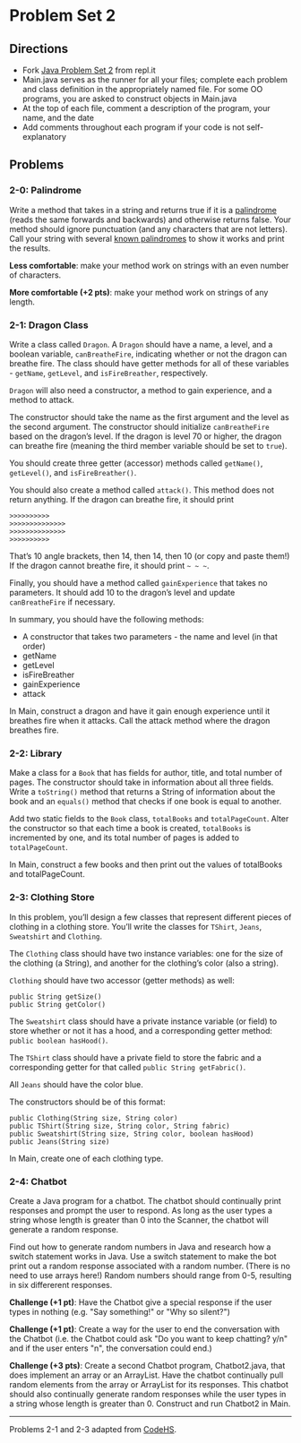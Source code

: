 # Problem Set 2

## Directions
* Fork [Java Problem Set 2](https://repl.it/@kellylougheed/Java-Problem-Set-2) from repl.it
*	Main.java serves as the runner for all your files; complete each problem and class definition in the appropriately named file. For some OO programs, you are asked to construct objects in Main.java
*	At the top of each file, comment a description of the program, your name, and the date
*	Add comments throughout each program if your code is not self-explanatory

## Problems

### 2-0: Palindrome

Write a method that takes in a string and returns true if it is a [palindrome]( https://en.wikipedia.org/wiki/Palindrome) (reads the same forwards and backwards) and otherwise returns false. Your method should ignore punctuation (and any characters that are not letters). Call your string with several [known palindromes]( http://www.palindromelist.net/) to show it works and print the results.

**Less comfortable**: make your method work on strings with an even number of characters.

**More comfortable (+2 pts)**: make your method work on strings of any length.

### 2-1: Dragon Class

Write a class called `Dragon`. A `Dragon` should have a name, a level, and a boolean variable, `canBreatheFire`, indicating whether or not the dragon can breathe fire. The class should have getter methods for all of these variables - `getName`, `getLevel`, and `isFireBreather`, respectively.

`Dragon` will also need a constructor, a method to gain experience, and a method to attack.

The constructor should take the name as the first argument and the level as the second argument. The constructor should initialize `canBreatheFire` based on the dragon’s level. If the dragon is level 70 or higher, the dragon can breathe fire (meaning the third member variable should be set to `true`).

You should create three getter (accessor) methods called `getName()`, `getLevel()`, and `isFireBreather()`.

You should also create a method called `attack()`. This method does not return anything. If the dragon can breathe fire, it should print

```
>>>>>>>>>>
>>>>>>>>>>>>>>
>>>>>>>>>>>>>>
>>>>>>>>>>
```

That’s 10 angle brackets, then 14, then 14, then 10 (or copy and paste them!)
If the dragon cannot breathe fire, it should print `~ ~ ~`.

Finally, you should have a method called `gainExperience` that takes no parameters. It should add 10 to the dragon’s level and update `canBreatheFire` if necessary.

In summary, you should have the following methods:
* A constructor that takes two parameters - the name and level (in that order)
* getName
* getLevel
* isFireBreather
* gainExperience
* attack

In Main, construct a dragon and have it gain enough experience until it breathes fire when it attacks. Call the attack method where the dragon breathes fire.

### 2-2: Library

Make a class for a `Book` that has fields for author, title, and total number of pages. The constructor should take in information about all three fields. Write a `toString()` method that returns a String of information about the book and an `equals()` method that checks if one book is equal to another.

Add two static fields to the `Book` class, `totalBooks` and `totalPageCount`. Alter the constructor so that each time a book is created, `totalBooks` is incremented by one, and its total number of pages is added to `totalPageCount`.

In Main, construct a few books and then print out the values of totalBooks and totalPageCount.

### 2-3: Clothing Store

In this problem, you’ll design a few classes that represent different pieces of clothing in a clothing store. You’ll write the classes for `TShirt`, `Jeans`, `Sweatshirt` and `Clothing`.

The `Clothing` class should have two instance variables: one for the size of the clothing (a String), and another for the clothing’s color (also a string).

`Clothing` should have two accessor (getter methods) as well:
```
public String getSize()
public String getColor()
```

The `Sweatshirt` class should have a private instance variable (or field) to store whether or not it has a hood, and a corresponding getter method: `public boolean hasHood()`.

The `TShirt` class should have a private field to store the fabric and a corresponding getter for that called
`public String getFabric()`.

All `Jeans` should have the color blue.

The constructors should be of this format:

```
public Clothing(String size, String color)
public TShirt(String size, String color, String fabric)
public Sweatshirt(String size, String color, boolean hasHood)
public Jeans(String size)
```

In Main, create one of each clothing type.

### 2-4: Chatbot

Create a Java program for a chatbot. The chatbot should continually print responses and prompt the user to respond. As long as the user types a string whose length is greater than 0 into the Scanner, the chatbot will generate a random response.

Find out how to generate random numbers in Java and research how a switch statement works in Java. Use a switch statement to make the bot print out a random response associated with a random number. (There is no need to use arrays here!) Random numbers should range from 0-5, resulting in six differerent responses.

**Challenge (+1 pt)**: Have the Chatbot give a special response if the user types in nothing (e.g. "Say something!" or "Why so silent?")

**Challenge (+1 pt)**: Create a way for the user to end the conversation with the Chatbot (i.e. the Chatbot could ask "Do you want to keep chatting? y/n" and if the user enters "n", the conversation could end.)

**Challenge (+3 pts)**: Create a second Chatbot program, Chatbot2.java, that does implement an array or an ArrayList. Have the chatbot continually pull random elements from the array or ArrayList for its responses. This chatbot should also continually generate random responses while the user types in a string whose length is greater than 0. Construct and run Chatbot2 in Main.

---

Problems 2-1 and 2-3 adapted from [CodeHS](https://www.codehs.com/).
